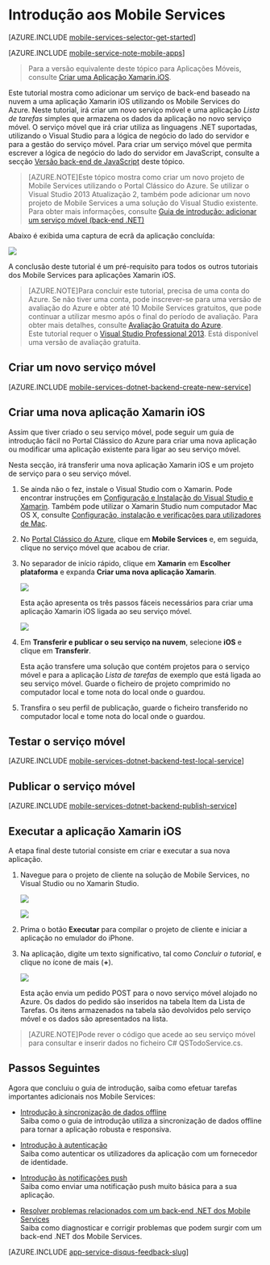 <properties
    pageTitle="Introdução aos Mobile Services para aplicações Xamarin iOS | Microsoft Azure"
    description="Siga este tutorial para começar a utilizar os Mobile Services do Azure para o desenvolvimento de Xamarin iOS"
    services="mobile-services"
    documentationCenter="xamarin"
    authors="lindydonna"
    manager="dwrede"
    editor="mollybos"/>

<tags
    ms.service="mobile-services"
    ms.workload="mobile"
    ms.tgt_pltfrm="mobile-xamarin-ios"
    ms.devlang="dotnet"
    ms.topic="get-started-article"
    ms.date="03/16/2016"
    ms.author="donnam"/>

# <a name="getting-started"> </a>Introdução aos Mobile Services

[AZURE.INCLUDE [mobile-services-selector-get-started](../../includes/mobile-services-selector-get-started.md)]
&nbsp;

[AZURE.INCLUDE [mobile-service-note-mobile-apps](../../includes/mobile-services-note-mobile-apps.md)]
> Para a versão equivalente deste tópico para Aplicações Móveis, consulte [Criar uma Aplicação Xamarin.iOS](../app-service-mobile/app-service-mobile-xamarin-ios-get-started.md).

Este tutorial mostra como adicionar um serviço de back-end baseado na nuvem a uma aplicação Xamarin iOS utilizando os Mobile Services do Azure. Neste tutorial, irá criar um novo serviço móvel e uma aplicação _Lista de tarefas_ simples que armazena os dados da aplicação no novo serviço móvel. O serviço móvel que irá criar utiliza as linguagens .NET suportadas, utilizando o Visual Studio para a lógica de negócio do lado do servidor e para a gestão do serviço móvel. Para criar um serviço móvel que permita escrever a lógica de negócio do lado do servidor em JavaScript, consulte a secção [Versão back-end de JavaScript] deste tópico.

>[AZURE.NOTE]Este tópico mostra como criar um novo projeto de Mobile Services utilizando o Portal Clássico do Azure. Se utilizar o Visual Studio 2013 Atualização 2, também pode adicionar um novo projeto de Mobile Services a uma solução do Visual Studio existente. Para obter mais informações, consulte [Guia de introdução: adicionar um serviço móvel (back-end .NET)](http://msdn.microsoft.com/library/windows/apps/dn629482.aspx)

Abaixo é exibida uma captura de ecrã da aplicação concluída:

![][0]


A conclusão deste tutorial é um pré-requisito para todos os outros tutoriais dos Mobile Services para aplicações Xamarin iOS.

>[AZURE.NOTE]Para concluir este tutorial, precisa de uma conta do Azure. Se não tiver uma conta, pode inscrever-se para uma versão de avaliação do Azure e obter até 10 Mobile Services gratuitos, que pode continuar a utilizar mesmo após o final do período de avaliação. Para obter mais detalhes, consulte <a href="http://www.windowsazure.com/pricing/free-trial/?WT.mc_id=A0E0E5C02&amp;returnurl=http%3A%2F%2Fwww.windowsazure.com%2Fen-us%2Fdocumentation%2Farticles%2Fmobile-services-dotnet-backend-xamarin-ios-get-started" target="_blank">Avaliação Gratuita do Azure</a>.<br />Este tutorial requer o <a href="https://go.microsoft.com/fwLink/p/?LinkID=257546" target="_blank">Visual Studio Professional 2013</a>. Está disponível uma versão de avaliação gratuita.

## Criar um novo serviço móvel

[AZURE.INCLUDE [mobile-services-dotnet-backend-create-new-service](../../includes/mobile-services-dotnet-backend-create-new-service.md)]

## Criar uma nova aplicação Xamarin iOS

Assim que tiver criado o seu serviço móvel, pode seguir um guia de introdução fácil no Portal Clássico do Azure para criar uma nova aplicação ou modificar uma aplicação existente para ligar ao seu serviço móvel.

Nesta secção, irá transferir uma nova aplicação Xamarin iOS e um projeto de serviço para o seu serviço móvel.

1. Se ainda não o fez, instale o Visual Studio com o Xamarin. Pode encontrar instruções em [Configuração e Instalação do Visual Studio e Xamarin](https://msdn.microsoft.com/library/mt613162.aspx). Também pode utilizar o Xamarin Studio num computador Mac OS X, consulte [Configuração, instalação e verificações para utilizadores de Mac](https://msdn.microsoft.com/library/mt488770.aspx).

2. No [Portal Clássico do Azure], clique em **Mobile Services** e, em seguida, clique no serviço móvel que acabou de criar.

3. No separador de início rápido, clique em **Xamarin** em **Escolher plataforma** e expanda **Criar uma nova aplicação Xamarin**.

    ![][6]

    Esta ação apresenta os três passos fáceis necessários para criar uma aplicação Xamarin iOS ligada ao seu serviço móvel.

    ![][7]

4. Em **Transferir e publicar o seu serviço na nuvem**, selecione **iOS** e clique em **Transferir**.

    Esta ação transfere uma solução que contém projetos para o serviço móvel e para a aplicação _Lista de tarefas_ de exemplo que está ligada ao seu serviço móvel. Guarde o ficheiro de projeto comprimido no computador local e tome nota do local onde o guardou.

5. Transfira o seu perfil de publicação, guarde o ficheiro transferido no computador local e tome nota do local onde o guardou.

## Testar o serviço móvel

[AZURE.INCLUDE [mobile-services-dotnet-backend-test-local-service](../../includes/mobile-services-dotnet-backend-test-local-service.md)]

## Publicar o serviço móvel

[AZURE.INCLUDE [mobile-services-dotnet-backend-publish-service](../../includes/mobile-services-dotnet-backend-publish-service.md)]

## Executar a aplicação Xamarin iOS

A etapa final deste tutorial consiste em criar e executar a sua nova aplicação.

1. Navegue para o projeto de cliente na solução de Mobile Services, no Visual Studio ou no Xamarin Studio.

    ![][8]

    ![][9]

2. Prima o botão **Executar** para compilar o projeto de cliente e iniciar a aplicação no emulador do iPhone.

3. Na aplicação, digite um texto significativo, tal como _Concluir o tutorial_, e clique no ícone de mais (**+**).

    ![][10]

    Esta ação envia um pedido POST para o novo serviço móvel alojado no Azure. Os dados do pedido são inseridos na tabela Item da Lista de Tarefas. Os itens armazenados na tabela são devolvidos pelo serviço móvel e os dados são apresentados na lista.

>[AZURE.NOTE]Pode rever o código que acede ao seu serviço móvel para consultar e inserir dados no ficheiro C# QSTodoService.cs.


## Passos Seguintes
Agora que concluiu o guia de introdução, saiba como efetuar tarefas importantes adicionais nos Mobile Services:

* [Introdução à sincronização de dados offline]
  <br/>Saiba como o guia de introdução utiliza a sincronização de dados offline para tornar a aplicação robusta e responsiva.

* [Introdução à autenticação]
  <br/>Saiba como autenticar os utilizadores da aplicação com um fornecedor de identidade.

* [Introdução às notificações push]
  <br/>Saiba como enviar uma notificação push muito básica para a sua aplicação.

* [Resolver problemas relacionados com um back-end .NET dos Mobile Services]
  <br/> Saiba como diagnosticar e corrigir problemas que podem surgir com um back-end .NET dos Mobile Services.

[AZURE.INCLUDE [app-service-disqus-feedback-slug](../../includes/app-service-disqus-feedback-slug.md)]

<!-- Anchors. -->
[Introdução aos Mobile Services]:#getting-started
[Criar um novo serviço móvel]:#create-new-service
[Passos Seguintes]:#next-steps



<!-- Images. -->
[0]: ./media/mobile-services-dotnet-backend-xamarin-ios-get-started/mobile-quickstart-completed-ios.png
[6]: ./media/mobile-services-dotnet-backend-xamarin-ios-get-started/mobile-portal-quickstart-xamarin-ios.png
[7]: ./media/mobile-services-dotnet-backend-xamarin-ios-get-started/mobile-quickstart-steps-xamarin-ios.png
[8]: ./media/mobile-services-dotnet-backend-xamarin-ios-get-started/mobile-xamarin-project-ios-vs.png
[9]: ./media/mobile-services-dotnet-backend-xamarin-ios-get-started/mobile-xamarin-project-ios-xs.png
[10]: ./media/mobile-services-dotnet-backend-xamarin-ios-get-started/mobile-quickstart-startup-ios.png

<!-- URLs. -->
[Introdução à sincronização de dados offline]: mobile-services-xamarin-ios-get-started-offline-data.md
[Introdução à autenticação]: mobile-services-dotnet-backend-xamarin-ios-get-started-users.md
[Introdução às notificações push]: mobile-services-dotnet-backend-xamarin-ios-get-started-push.md
[Visual Studio Professional 2013]: https://go.microsoft.com/fwLink/p/?LinkID=257546
[SDK dos Mobile Services]: http://go.microsoft.com/fwlink/?LinkId=257545
[JavaScript e HTML]: mobile-services-win8-javascript/
[Portal Clássico do Azure]: https://manage.windowsazure.com/
[Versão back-end de JavaScript]: mobile-services-ios-get-started.md
[Resolver problemas relacionados com um back-end .NET dos Mobile Services]: mobile-services-dotnet-backend-how-to-troubleshoot.md


<!--HONumber=Jun16_HO2-->


